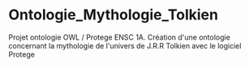 # Ontologie_Mythologie_Tolkien
Projet ontologie OWL / Protege ENSC 1A. Création d'une ontologie concernant la mythologie de l'univers de J.R.R Tolkien avec le logiciel Protege
